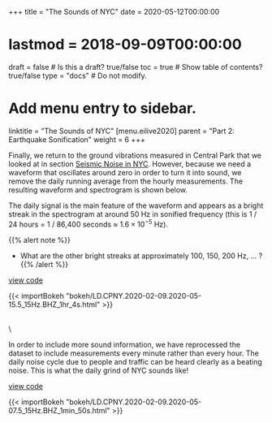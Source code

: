 +++
title = "The Sounds of NYC"
date = 2020-05-12T00:00:00
# lastmod = 2018-09-09T00:00:00
draft = false  # Is this a draft? true/false
toc = true  # Show table of contents? true/false
type = "docs"  # Do not modify.
# Add menu entry to sidebar.
linktitle = "The Sounds of NYC"
[menu.eilive2020]
  parent = "Part 2: Earthquake Sonification"
  weight = 6
+++

Finally, we return to the ground vibrations measured in Central Park that we looked at in section <a href="../part1b_seismicnoisenyc/" target="_self">Seismic Noise in NYC</a>. However, because we need a waveform that oscillates around zero in order to turn it into sound, we remove the daily running average from the hourly measurements. The resulting waveform and spectrogram is shown below.

The daily signal is the main feature of the waveform and appears as a bright streak in the spectrogram at around 50 Hz in sonified frequency (this is 1 / 24 hours = 1 / 86,400 seconds $\approx$ $1.6 \times 10^{-5}$ Hz).

{{% alert note %}}
  * What are the other bright streaks at approximately 100, 150, 200 Hz, ... ?
{{% /alert %}}

[<i class="fab fa-github"></i> view code](https://nbviewer.jupyter.org/github/jbrussell/EI_Live_2020/blob/master/earthquake_sonification/1_bokeh_notebooks/3_noise_sonification.ipynb)
<!-- layouts/partials/bokeh -->
{{< importBokeh "bokeh/LD.CPNY.2020-02-09.2020-05-15.5_15Hz.BHZ_1hr_4s.html" >}}

\
\

In order to include more sound information, we have reprocessed the dataset to include measurements every minute rather than every hour. The daily noise cycle due to people and traffic can be heard clearly as a beating noise. This is what the daily grind of NYC sounds like!

[<i class="fab fa-github"></i> view code](https://nbviewer.jupyter.org/github/jbrussell/EI_Live_2020/blob/master/earthquake_sonification/1_bokeh_notebooks/3_noise_sonification.ipynb)
<!-- layouts/partials/bokeh -->
{{< importBokeh "bokeh/LD.CPNY.2020-02-09.2020-05-07.5_15Hz.BHZ_1min_50s.html" >}}



